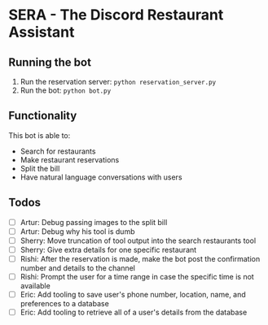# SERA - The Discord Restaurant Assistant

## Running the bot
1. Run the reservation server: `python reservation_server.py`
2. Run the bot: `python bot.py`

## Functionality
This bot is able to:
- Search for restaurants
- Make restaurant reservations
- Split the bill
- Have natural language conversations with users

## Todos
- [ ] Artur: Debug passing images to the split bill
- [ ] Artur: Debug why his tool is dumb
- [ ] Sherry: Move truncation of tool output into the search restaurants tool
- [ ] Sherry: Give extra details for one specific restaurant
- [ ] Rishi: After the reservation is made, make the bot post the confirmation number and details to the channel 
- [ ] Rishi: Prompt the user for a time range in case the specific time is not available
- [ ] Eric: Add tooling to save user's phone number, location, name, and preferences to a database
- [ ] Eric: Add tooling to retrieve all of a user's details from the database